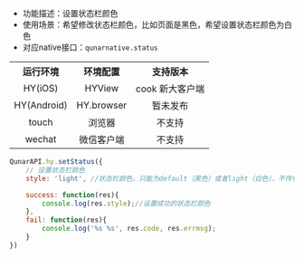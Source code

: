 * 功能描述：设置状态栏颜色
* 使用场景：希望修改状态栏颜色，比如页面是黑色，希望设置状态栏颜色为白色
* 对应native接口：`qunarnative.status`

<table style="text-align:center">
    <tr>
        <th>运行环境</th>
        <th>环境配置</th>
        <th>支持版本</th>
    </tr>
    <tr>
        <td>HY(iOS)</td>
        <td>HYView</td>
        <td>cook 新大客户端</td>
    </tr>
    <tr>
        <td>HY(Android)</td>
        <td>HY.browser</td>
        <td>暂未发布</td>
    </tr>
    <tr>
        <td>touch</td>
        <td>浏览器</td>
        <td>不支持</td>
    </tr>
    <tr>
        <td>wechat</td>
        <td>微信客户端</td>
        <td>不支持</td>
    </tr>
</table>



```js
QunarAPI.hy.setStatus({
    // 设置状态栏颜色
    style: 'light', //状态栏颜色，只能为default（黑色）或者light（白色），不传参数（不代表style为空）时默认为default。

    success: function(res){
        console.log(res.style);//设置成功的状态栏颜色
    },
    fail: function(res){
        console.log('%s %s', res.code, res.errmsg);
    }
})
```